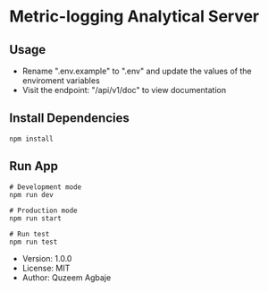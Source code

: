 # Metric-logging Analytical Server

## Usage

- Rename ".env.example" to ".env" and update the values of the enviroment variables
- Visit the endpoint: "/api/v1/doc" to view documentation

## Install Dependencies

```
npm install
```

## Run App

```
# Development mode
npm run dev

# Production mode
npm run start

# Run test
npm run test
```

- Version: 1.0.0
- License: MIT
- Author: Quzeem Agbaje
